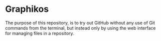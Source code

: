 # Graphikos
The purpose of this repository, is to try out GitHub without any use of Git commands from the terminal, but instead only by using the web interface for managing files in a repository.
